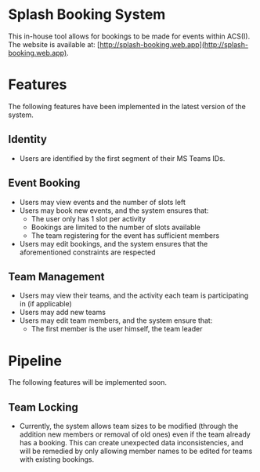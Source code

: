 # Splash Booking System

This in-house tool allows for bookings to be made for events within ACS(I). The website is available at: [http://splash-booking.web.app](http://splash-booking.web.app).

# Features
The following features have been implemented in the latest version of the system.
## Identity
- Users are identified by the first segment of their MS Teams IDs.

## Event Booking
- Users may view events and the number of slots left
- Users may book new events, and the system ensures that:
    - The user only has 1 slot per activity
    - Bookings are limited to the number of slots available
    - The team registering for the event has sufficient members
- Users may edit bookings, and the system ensures that the aforementioned constraints are respected

## Team Management
- Users may view their teams, and the activity each team is participating in (if applicable)
- Users may add new teams
- Users may edit team members, and the system ensure that:
    - The first member is the user himself, the team leader

# Pipeline
The following features will be implemented soon.

## Team Locking
- Currently, the system allows team sizes to be modified (through the addition new members or removal of old ones) even if the team already has a booking. This can create unexpected data inconsistencies, and will be remedied by only allowing member names to be edited for teams with existing bookings.